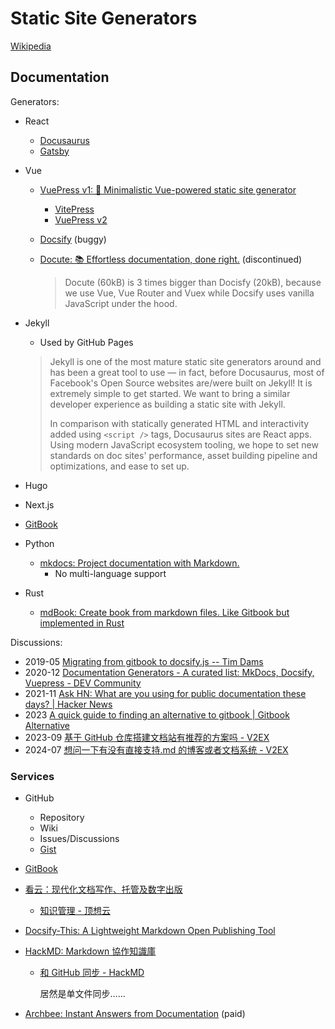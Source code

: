 # Static Site Generators
[Wikipedia](https://en.wikipedia.org/wiki/Static_site_generator)

## Documentation
Generators:
- React
  - [Docusaurus](Docusaurus/README.md)
  - [Gatsby](https://github.com/gatsbyjs/gatsby)

- Vue
  - [VuePress v1: 📝 Minimalistic Vue-powered static site generator](https://github.com/vuejs/vuepress)
    - [VitePress](VitePress/README.md)
    - [VuePress v2](https://github.com/vuepress/core)
  - [Docsify](Docsify/README.md) (buggy)
  - [Docute: 📚 Effortless documentation, done right.](https://github.com/egoist/docute) (discontinued)

    > Docute (60kB) is 3 times bigger than Docisfy (20kB), because we use Vue, Vue Router and Vuex while Docsify uses vanilla JavaScript under the hood.

- Jekyll
  - Used by GitHub Pages

  > Jekyll is one of the most mature static site generators around and has been a great tool to use — in fact, before Docusaurus, most of Facebook's Open Source websites are/were built on Jekyll! It is extremely simple to get started. We want to bring a similar developer experience as building a static site with Jekyll.
  > 
  > In comparison with statically generated HTML and interactivity added using `<script />` tags, Docusaurus sites are React apps. Using modern JavaScript ecosystem tooling, we hope to set new standards on doc sites' performance, asset building pipeline and optimizations, and ease to set up.

- Hugo
- Next.js
- [GitBook](GitBook/README.md)

- Python
  - [mkdocs: Project documentation with Markdown.](https://github.com/mkdocs/mkdocs)
    - No multi-language support

- Rust
  - [mdBook: Create book from markdown files. Like Gitbook but implemented in Rust](https://github.com/rust-lang/mdBook/tree/master)

Discussions:
- 2019-05 [Migrating from gitbook to docsify.js -- Tim Dams](https://timdams.com/2019/05/02/migrating-from-gitbook-to-docsify-js/)
- 2020-12 [Documentation Generators - A curated list: MkDocs, Docsify, Vuepress - DEV Community](https://dev.to/sm0ke/documentation-generators-a-curated-list-mkdocs-docsify-vuepress-2794)
- 2021-11 [Ask HN: What are you using for public documentation these days? | Hacker News](https://news.ycombinator.com/item?id=29264374)
- 2023 [A quick guide to finding an alternative to gitbook | Gitbook Alternative](https://motionstoryline.com/blog/gitbook-alternative/)
- 2023-09 [基于 GitHub 仓库搭建文档站有推荐的方案吗 - V2EX](https://www.v2ex.com/t/976512)
- 2024-07 [想问一下有没有直接支持.md 的博客或者文档系统 - V2EX](https://www.v2ex.com/t/1059081)

### Services
- GitHub
  - Repository
  - Wiki
  - Issues/Discussions
  - [Gist](https://gist.github.com/)

- [GitBook](GitBook/README.md)

- [看云：现代化文档写作、托管及数字出版](https://www.kancloud.cn/)
  - [知识管理 - 顶想云](https://www.topthink.com/product/knowledge)

- [Docsify-This: A Lightweight Markdown Open Publishing Tool](https://docsify-this.net/)

- [HackMD: Markdown 協作知識庫](https://hackmd.io/)
  - [和 GitHub 同步 - HackMD](https://hackmd.io/c/tutorials-tw/%2Fs%2Flink-with-github-tw)

    居然是单文件同步……

- [Archbee: Instant Answers from Documentation](https://www.archbee.com/) (paid)